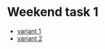 # Weekend task 1
- [variant 1](https://bikarabojkov.github.io/BIKJavaScript.github.io/weekend-tasks/task1/element_sum_v1.html)
- [variant 2](https://bikarabojkov.github.io/BIKJavaScript.github.io/weekend-tasks/task1/element_sum_v2.html)

